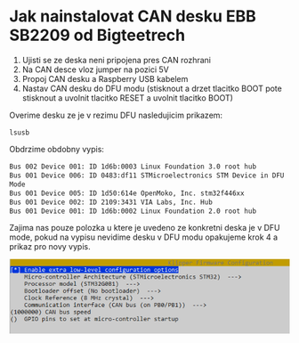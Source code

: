 # Jak nainstalovat CAN desku EBB SB2209 od Bigteetrech
1. Ujisti se ze deska neni pripojena pres CAN rozhrani
2. Na CAN desce vloz jumper na pozici 5V
3. Propoj CAN desku a Raspberry USB kabelem
4. Nastav CAN desku do DFU modu (stisknout a drzet tlacitko BOOT pote stisknout a uvolnit tlacitko RESET a uvolnit tlacitko BOOT)

Overime desku ze je v rezimu DFU nasledujicim prikazem:
```
lsusb
```
Obdrzime obdobny vypis:
```
Bus 002 Device 001: ID 1d6b:0003 Linux Foundation 3.0 root hub
Bus 001 Device 006: ID 0483:df11 STMicroelectronics STM Device in DFU Mode
Bus 001 Device 005: ID 1d50:614e OpenMoko, Inc. stm32f446xx
Bus 001 Device 002: ID 2109:3431 VIA Labs, Inc. Hub
Bus 001 Device 001: ID 1d6b:0002 Linux Foundation 2.0 root hub
```
Zajima nas pouze polozka u ktere je uvedeno ze konkretni deska je v DFU mode, pokud na vypisu nevidime desku v DFU modu opakujeme krok 4 a prikaz pro novy vypis.



![canboot](images/SB2209_klipper.png)

